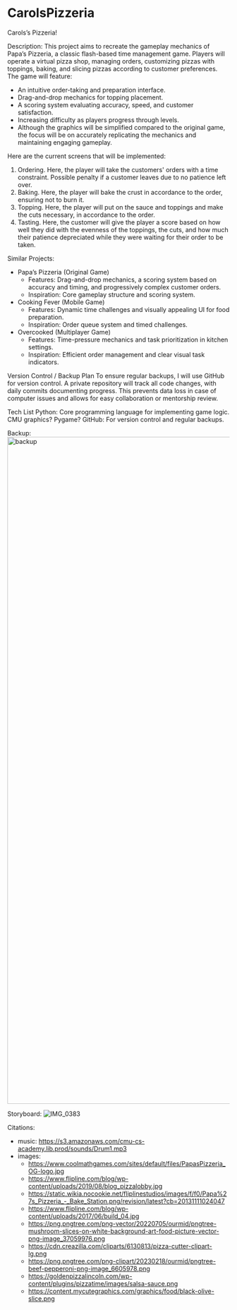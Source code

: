 # CarolsPizzeria
Carols’s Pizzeria!

Description:
This project aims to recreate the gameplay mechanics of Papa’s Pizzeria, a classic flash-based time management game. Players will operate a virtual pizza shop, managing orders, customizing pizzas with toppings, baking, and slicing pizzas according to customer preferences. The game will feature:
- An intuitive order-taking and preparation interface.
- Drag-and-drop mechanics for topping placement.
- A scoring system evaluating accuracy, speed, and customer satisfaction.
- Increasing difficulty as players progress through levels.
- Although the graphics will be simplified compared to the original game, the focus will be on accurately replicating the mechanics and maintaining engaging gameplay.

Here are the current screens that will be implemented:
1. Ordering. Here, the player will take the customers' orders with a time constraint. Possible penalty if a customer leaves due to no patience left over.
2. Baking. Here, the player will bake the crust in accordance to the order, ensuring not to burn it.
3. Topping. Here, the player will put on the sauce and toppings and make the cuts necessary, in accordance to the order.
4. Tasting. Here, the customer will give the player a score based on how well they did with the evenness of the toppings, the cuts, and how much their patience depreciated while they were waiting for their order to be taken.

Similar Projects:
- Papa’s Pizzeria (Original Game)
    - Features: Drag-and-drop mechanics, a scoring system based on accuracy and timing, and progressively complex customer orders.
    - Inspiration: Core gameplay structure and scoring system.
- Cooking Fever (Mobile Game)
    - Features: Dynamic time challenges and visually appealing UI for food preparation.
    - Inspiration: Order queue system and timed challenges.
- Overcooked (Multiplayer Game)
    - Features: Time-pressure mechanics and task prioritization in kitchen settings.
    - Inspiration: Efficient order management and clear visual task indicators.

Version Control / Backup Plan
To ensure regular backups, I will use GitHub for version control. A private repository will track all code changes, with daily commits documenting progress. This prevents data loss in case of computer issues and allows for easy collaboration or mentorship review.

Tech List
Python: Core programming language for implementing game logic.
CMU graphics? Pygame?
GitHub: For version control and regular backups.

Backup:
<img width="1512" alt="backup" src="https://github.com/user-attachments/assets/8eeb4716-e61c-4a25-b722-aecefce46c99">

Storyboard: 
![IMG_0383](https://github.com/user-attachments/assets/bf4c1f9f-6c71-45a7-bcaa-7225c080b4e6)

Citations:
- music: https://s3.amazonaws.com/cmu-cs-academy.lib.prod/sounds/Drum1.mp3
- images:
  - https://www.coolmathgames.com/sites/default/files/PapasPizzeria_OG-logo.jpg
  - https://www.flipline.com/blog/wp-content/uploads/2019/08/blog_pizzalobby.jpg
  - https://static.wikia.nocookie.net/fliplinestudios/images/f/f0/Papa%27s_Pizzeria_-_Bake_Station.png/revision/latest?cb=20131111024047
  - https://www.flipline.com/blog/wp-content/uploads/2017/06/build_04.jpg
  - https://png.pngtree.com/png-vector/20220705/ourmid/pngtree-mushroom-slices-on-white-background-art-food-picture-vector-png-image_37059976.png
  - https://cdn.creazilla.com/cliparts/6130813/pizza-cutter-clipart-lg.png
  - https://png.pngtree.com/png-clipart/20230218/ourmid/pngtree-beef-pepperoni-png-image_6605978.png
  - https://goldenpizzalincoln.com/wp-content/plugins/pizzatime/images/salsa-sauce.png
  - https://content.mycutegraphics.com/graphics/food/black-olive-slice.png
